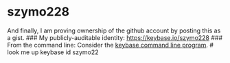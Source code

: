 # szymo228
And finally, I am proving ownership of the github account by posting this as a gist.  ### My publicly-auditable identity:  https://keybase.io/szymo228  ### From the command line:  Consider the [keybase command line program](https://keybase.io/download). # look me up keybase id szymo22
